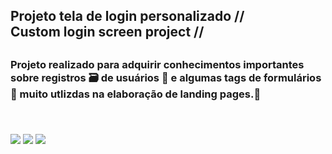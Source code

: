 <h2>Projeto tela de login personalizado //<br>Custom login screen project //<h2> 

<h3>Projeto realizado para adquirir conhecimentos importantes sobre registros 🗃️  de usuários 🪪 e algumas tags de formulários 📝 muito utlizdas na elaboração de landing pages.📌<h3></h3>
<br>

<img src="https://img.icons8.com/fluency/48/html-5.png"> <img src="https://img.icons8.com/external-ddara-lineal-color-ddara/64/external-gamer-professions-ddara-lineal-color-ddara.png">   <img src="https://img.icons8.com/fluency/48/css3.png">










